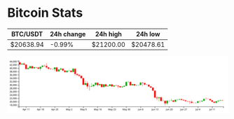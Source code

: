 # Bitcoin Stats

BTC/USDT|24h change|24h high|24h low|
|---|---|---|---|
|$20638.94|-0.99%|$21200.00|$20478.61|

<img src="./chart.svg">
